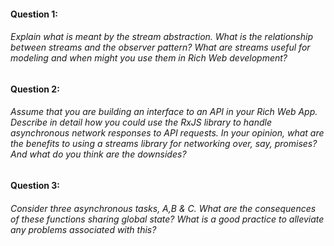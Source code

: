#### Question 1:
###### Explain what is meant by the stream abstraction. What is the relationship between streams and the observer pattern? What are streams useful for modeling and when might you use them in Rich Web development?

#### Question 2: 
###### Assume that you are building an interface to an API in your Rich Web App. Describe in detail how you could use the RxJS library to handle asynchronous network responses to API requests. In your opinion, what are the benefits to using a streams library for networking over, say, promises? And what do you think are the downsides?

#### Question 3:
###### Consider three asynchronous tasks, A,B & C. What are the consequences of these functions sharing global state? What is a good practice to alleviate any problems associated with this?